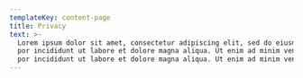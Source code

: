 ```yaml
---
templateKey: content-page
title: Privacy
text: >-
  Lorem ipsum dolor sit amet, consectetur adipiscing elit, sed do eiusmod tem-
  por incididunt ut labore et dolore magna aliqua. Ut enim ad minim veniam   Lorem ipsum dolor sit amet, consectetur adipiscing elit, sed do eiusmod tem-
  por incididunt ut labore et dolore magna aliqua. Ut enim ad minim veniam
---
```

